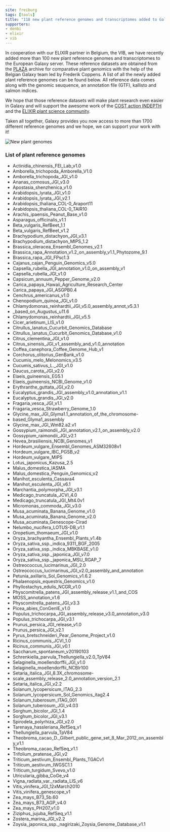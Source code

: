 ```yaml
---
site: freiburg
tags: [tools]
title: "118 new plant reference genomes and transcriptomes added to Galaxy Europe!"
supporters:
- denbi
- elixir
- vib
---
```


In cooperation with our ELIXIR partner in Belgium, the VIB, we have recently added more than 100 new plant reference genomes and transcriptomes
to the European Galaxy server. These reference datasets are obtained from the [PLAZA](https://bioinformatics.psb.ugent.be/plaza/) archive for 
comparative plant genomics with the help of the Belgian Galaxy team led by Frederik Coppens.
A list of all the newly added plant reference genomes can be found below.
All reference data comes along with the genomic seuquence, an annotation file (GTF), kallisto and salmon indices.

We hope that those reference datasets will make plant research even easier in Galaxy and will support the awesome work of the
[COST action INDEPTH](https://www.cost.eu/actions/CA16212/) and the [ELIXIR plant science community](https://elixir-europe.org/communities/plant-sciences).

Taken all together, Galaxy provides you now access to more than 1700 different reference genomes and we hope, we can support your work with it!

![New plant genomes](/assets/media/plantregenome_1.png)

### List of plant reference genomes

* Actinidia_chinensis_FEI_Lab_v1.0
* Amborella_trichopoda_Amborella_V1.0
* Amborella_trichopoda_JGI_v1.0
* Ananas_comosus_JGI_v3.0
* Apostasia_shenzhenica_v1.0
* Arabidopsis_lyrata_JGI_v1.0
* Arabidopsis_lyrata_JGI_v2.1
* Arabidopsis_thaliana_COL-0_Araport11
* Arabidopsis_thaliana_COL-0_TAIR10
* Arachis_ipaensis_Peanut_Base_v1.0
* Asparagus_officinalis_v1.1
* Beta_vulgaris_RefBeet_1.1
* Beta_vulgaris_RefBeet_v1.2
* Brachypodium_distachyon_JGI_v3.1
* Brachypodium_distachyon_MIPS_1.2
* Brassica_oleracea_Ensembl_Genomes_v2.1
* Brassica_rapa_Annotation_v1.2_on_assembly_v1.1_Phytozome_9.1
* Brassica_rapa_JGI_FPsc1.3
* Cajanus_cajan_Penguin_Genomics_v5.0
* Capsella_rubella_JGI_annotation_v1.0_on_assembly_v1
* Capsella_rubella_JGI_v1.0
* Capsicum_annuum_Pepper_Genome_v2.0
* Carica_papaya_Hawaii_Agriculture_Research_Center
* Carica_papaya_JGI_ASGPB0.4
* Cenchrus_americanus_v1.0
* Chenopodium_quinoa_JGI_v1.0
* Chlamydomonas_reinhardtii_JGI_v5.0_assembly_annot_v5.3.1
* _based_on_Augustus_u11.6
* Chlamydomonas_reinhardtii_JGI_v5.5
* Cicer_arietinum_LIS_v1.0
* Citrullus_lanatus_Cucurbit_Genomics_Database
* Citrullus_lanatus_Cucurbit_Genomics_Database_v1.0
* Citrus_clementina_JGI_v1.0
* Citrus_sinensis_JGI_v1_assembly_and_v1.0_annotation
* Coffea_canephora_Coffee_Genome_Hub_v1
* Corchorus_olitorius_GenBank_v1.0
* Cucumis_melo_Melonomics_v3.5
* Cucumis_sativus_L._JGI_v1.0
* Daucus_carota_JGI_v2.0
* Elaeis_guineensis_EG5.1
* Elaeis_guineensis_NCBI_Genome_v1.0
* Erythranthe_guttata_JGI_v2.0
* Eucalyptus_grandis_JGI_assembly_v1.0_annotation_v1.1
* Eucalyptus_grandis_JGI_v2.0
* Fragaria_vesca_JGI_v1.1
* Fragaria_vesca_Strawberry_Genome_1.0
* Glycine_max_JGI_Glyma1.1_annotation_of_the_chromosome-
* based_Glyma1_assembly
* Glycine_max_JGI_Wm82.a2.v1
* Gossypium_raimondii_JGI_annotation_v2.1_on_assembly_v2.0
* Gossypium_raimondii_JGI_v2.1
* Hevea_brasiliensis_NCBI_Genomes_v1
* Hordeum_vulgare_Ensembl_Genomes_ASM32608v1
* Hordeum_vulgare_IBC_PGSB_v2
* Hordeum_vulgare_MIPS
* Lotus_japonicus_Kazusa_2.5
* Malus_domestica_IASMA
* Malus_domestica_Penguin_Genomics_v2
* Manihot_esculenta_Cassava4
* Manihot_esculenta_JGI_v6.1
* Marchantia_polymorpha_JGI_v3.1
* Medicago_truncatula_JCVI_4.0
* Medicago_truncatula_JGI_Mt4.0v1
* Micromonas_commoda_JGI_v3.0
* Musa_acuminata_Banana_Genome_v1.0
* Musa_acuminata_Banana_Genome_v2.0
* Musa_acuminata_Genescope-Cirad
* Nelumbo_nucifera_LOTUS-DB_v1.1
* Oropetium_thomaeum_JGI_v1.0
* Oryza_brachyantha_Ensembl_Plants_v1.4b
* Oryza_sativa_ssp._indica_9311_BGF_2005
* Oryza_sativa_ssp._indica_MBKBASE_v1.0
* Oryza_sativa_ssp._japonica_JGI_v7.0
* Oryza_sativa_ssp._japonica_MSU_RGAP_7
* Ostreococcus_lucimarinus_JGI_2.0
* Ostreococcus_lucimarinus_JGI_v2.0_assembly_and_annotation
* Petunia_axillaris_Sol_Genomics_v1.6.2
* Phalaenopsis_equestris_Genomics_v1.0
* Phyllostachys_edulis_NCGR_v1.0
* Physcomitrella_patens_JGI_assembly_release_v1.1_and_COS
* MOSS_annotation_v1.6
* Physcomitrella_patens_JGI_v3.3
* Picea_abies_ConGenIE_v1.0
* Populus_trichocarpa_JGI_assembly_release_v3.0_annotation_v3.0
* Populus_trichocarpa_JGI_v3.1
* Prunus_persica_JGI_release_v1.0
* Prunus_persica_JGI_v2.1
* Pyrus_bretschneideri_Pear_Genome_Project_v1.0
* Ricinus_communis_JCVI_1.0
* Ricinus_communis_JGI_v0.1
* Saccharum_spontaneum_v20190103
* Schrenkiella_parvula_Thellungiella_v2.0_TpV84
* Selaginella_moellendorffii_JGI_v1.0
* Selaginella_moellendorffii_NCBIr100
* Setaria_italica_JGI_8.3X_chromosome-
* scale_assembly_release_2.0_annotation_version_2.1
* Setaria_italica_JGI_v2.2
* Solanum_lycopersicum_ITAG_2.3
* Solanum_lycopersicum_Sol_Genomics_itag2.4
* Solanum_tuberosum_ITAG_001
* Solanum_tuberosum_JGI_v4.03
* Sorghum_bicolor_JGI_1.4
* Sorghum_bicolor_JGI_v3.1
* Spirodela_polyrhiza_JGI_v2.0
* Tarenaya_hassleriana_RefSeq_v1
* Thellungiella_parvula_TpV84
* Theobroma_cacao_D._Gilbert_public_gene_set_8_Mar_2012_on_assembly_v1.1
* Theobroma_cacao_RefSeq_v1.1
* Trifolium_pratense_JGI_v2
* Triticum_aestivum_Ensembl_Plants_TGACv1
* Triticum_aestivum_IWGSC1.1
* Triticum_turgidum_Svevo_v1.0
* Utricularia_gibba_CoGe_v4
* Vigna_radiata_var._radiata_LIS_v6
* Vitis_vinifera_JGI_12xMarch2010
* Vitis_vinifera_genescope_v1
* Zea_mays_B73_5b.60
* Zea_mays_B73_AGP_v4.0
* Zea_mays_PH207_v1.0
* Ziziphus_jujuba_RefSeq_v1.1
* Zostera_marina_JGI_v2.2
* Zoysia_japonica_ssp._nagirizaki_Zoysia_Genome_Database_v1.1
